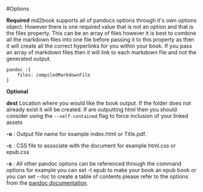 #Options

__Required__
md2book supports all of pandocs options through it's own options object. However there is one required value that is not
an option and that is the files property. This can be an array of files however it is best to combine all the markdown
files into one file before passing it to this property as then it will create all the correct hyperlinks for you within
your book. If you pass an array of markdown files then it will link to each markdown file and not the generated output.


```
pandoc :{
    files: compiledMarkdownFile
}
```

__Optional__

**dest** Location where you would like the book output. If the folder does not already exist it will be created.
If are outputting html then you should consider using the ``` --self-contained ``` flag to force inclusion of your
linked assets

**-o** : Output file name for example index.html or Title.pdf.

**-c** : CSS file to associate with the document for example html.css or epub.css

**-s** : All other pandoc options can be referenced through the command options for example you can set -t epub to make
your book an epub book or you can set --toc to create a table of contents please refer to the options from the
[pandoc documentation](http://johnmacfarlane.net/pandoc/README.html).



